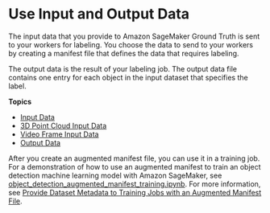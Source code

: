 # Use Input and Output Data<a name="sms-data"></a>

The input data that you provide to Amazon SageMaker Ground Truth is sent to your workers for labeling\. You choose the data to send to your workers by creating a manifest file that defines the data that requires labeling\.

The output data is the result of your labeling job\. The output data file contains one entry for each object in the input dataset that specifies the label\.

**Topics**
+ [Input Data](sms-data-input.md)
+ [3D Point Cloud Input Data](sms-point-cloud-input-data.md)
+ [Video Frame Input Data](sms-video-frame-input-data-overview.md)
+ [Output Data](sms-data-output.md)

After you create an augmented manifest file, you can use it in a training job\. For a demonstration of how to use an augmented manifest to train an object detection machine learning model with Amazon SageMaker, see [object\_detection\_augmented\_manifest\_training\.ipynb](https://github.com/awslabs/amazon-sagemaker-examples/blob/master/ground_truth_labeling_jobs/object_detection_augmented_manifest_training/object_detection_augmented_manifest_training.ipynb)\. For more information, see [Provide Dataset Metadata to Training Jobs with an Augmented Manifest File](augmented-manifest.md)\.